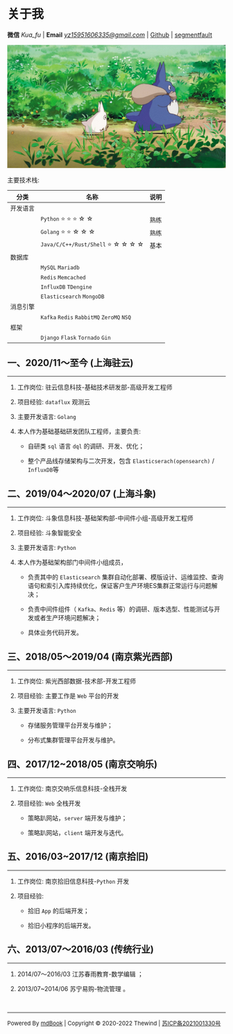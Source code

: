 # 关于我 

 **微信** *Kua_fu* | **Email** *yz15951606335@gmail.com* | [Github](https://github.com/Kua-Fu/) |  [segmentfault](https://segmentfault.com/u/yiquguanglingsan) 

![龙猫](./images/readme/readme.jpeg)


主要技术栈:

| 分类 | 名称 | 说明 |
|---------|---------|---------|
| 开发语言     |   |  |
|      | `Python`  ⭐ ⭐ ⭐ ☆ ☆   | 熟练 |
|      | `Golang`  ⭐ ⭐ ☆ ☆ ☆    | 熟练 |
|      | `Java/C/C++/Rust/Shell`   ⭐ ☆ ☆ ☆ ☆   | 基本 |
| 数据库     |   |  |
|      | `MySQL` `Mariadb`  |  |
|      | `Redis` `Memcached`  |  |
|     | `InfluxDB` `TDengine`   |  |
|     | `Elasticsearch` `MongoDB`  |  |
| 消息引擎     |   |  |
|      | `Kafka` `Redis` `RabbitMQ` `ZeroMQ` `NSQ`  |  |
| 框架     |   |  |
|      | `Django` `Flask` `Tornado` `Gin`  |  |


## 一、2020/11～至今 (上海驻云)

---

1. 工作岗位: 驻云信息科技-基础技术研发部-高级开发工程师

1. 项目经验: `dataflux` 观测云

1. 主要开发语言: `Golang`

1. 本人作为基础基础研发团队工程师，主要负责:

	* 自研类 `sql` 语言 `dql` 的调研、开发、优化；

	* 整个产品线存储架构与二次开发，包含 `Elasticserach(opensearch)` / `InfluxDB`等


## 二、2019/04～2020/07 (上海斗象)

---

1. 工作岗位: 斗象信息科技-基础架构部-中间件小组-高级开发工程师

1. 项目经验: 斗象智能安全

1. 主要开发语言: `Python`

1. 本人作为基础架构部门中间件小组成员，

	* 负责其中的 `Elasticsearch` 集群自动化部署、模版设计、运维监控、查询语句和索引入库持续优化，保证客户生产环境ES集群正常运行与问题解决；

	* 负责中间件组件（ `Kafka`、`Redis` 等）的调研、版本选型、性能测试与开发或者生产环境问题解决；

	* 具体业务代码开发。


## 三、2018/05～2019/04 (南京紫光西部)

---

1. 工作岗位: 紫光西部数据-技术部-开发工程师

1. 项目经验: 主要工作是 `Web` 平台的开发

1. 主要开发语言: `Python`

	* 存储服务管理平台开发与维护；

	* 分布式集群管理平台开发与维护。


## 四、2017/12~2018/05 (南京交响乐)

---

1. 工作岗位: 南京交响乐信息科技-全栈开发

1. 项目经验: `Web` 全栈开发

	* 策略趴网站，`server` 端开发与维护；

	* 策略趴网站，`client` 端开发与迭代。


## 五、2016/03~2017/12 (南京拾旧)

---

1. 工作岗位: 南京拾旧信息科技-`Python` 开发

1. 项目经验:

	* 拾旧 `App` 的后端开发；

	* 拾旧小程序的后端开发。


## 六、2013/07～2016/03 (传统行业)

---

1. 2014/07～2016/03 江苏春雨教育-数学编辑 ；

1. 2013/07~2014/06 苏宁易购-物流管理 。


&nbsp;
&nbsp;
&nbsp;

----

<font size="2"> Powered By [mdBook](https://rust-lang.github.io/mdBook/) | Copyright © 2020-2022 Thewind | [苏ICP备2021001330号](https://beian.miit.gov.cn/) </font>



